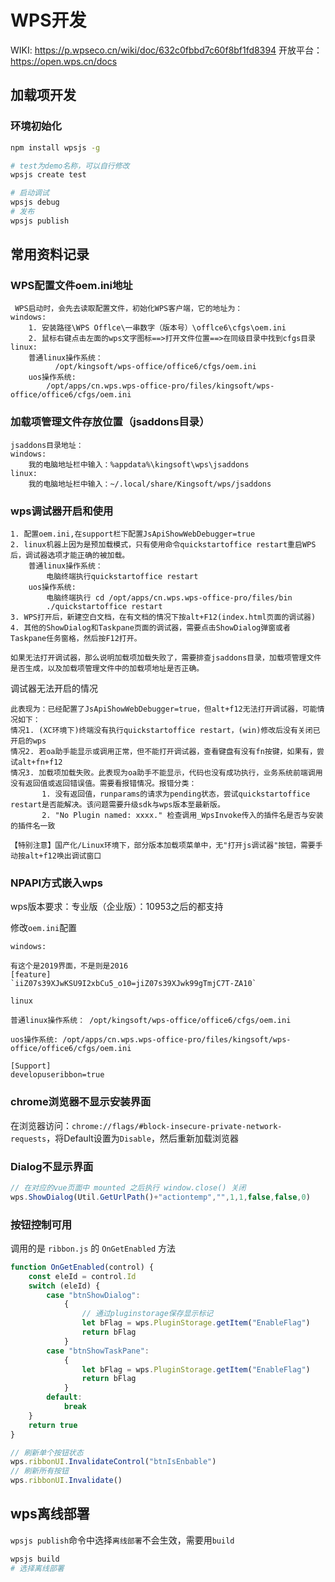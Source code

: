 # WPS开发

WIKI: https://p.wpseco.cn/wiki/doc/632c0fbbd7c60f8bf1fd8394
开放平台：https://open.wps.cn/docs

## 加载项开发

### 环境初始化

```bash
npm install wpsjs -g

# test为demo名称，可以自行修改
wpsjs create test

# 启动调试
wpsjs debug
# 发布
wpsjs publish
```


## 常用资料记录

### WPS配置文件oem.ini地址

```
 WPS启动时，会先去读取配置文件，初始化WPS客户端，它的地址为：
windows:
    1. 安装路径\WPS Offlce\一串数字（版本号）\offlce6\cfgs\oem.ini
    2. 鼠标右键点击左面的wps文字图标==>打开文件位置==>在同级目录中找到cfgs目录
linux:
    普通linux操作系统：
          /opt/kingsoft/wps-office/office6/cfgs/oem.ini
    uos操作系统:
        /opt/apps/cn.wps.wps-office-pro/files/kingsoft/wps-office/office6/cfgs/oem.ini
```

### 加载项管理文件存放位置（jsaddons目录）

```
jsaddons目录地址：
windows:
    我的电脑地址栏中输入：%appdata%\kingsoft\wps\jsaddons
linux:
    我的电脑地址栏中输入：~/.local/share/Kingsoft/wps/jsaddons
```

### wps调试器开启和使用

```
1. 配置oem.ini,在support栏下配置JsApiShowWebDebugger=true
2. linux机器上因为是预加载模式，只有使用命令quickstartoffice restart重启WPS后，调试器选项才能正确的被加载。
    普通linux操作系统：
        电脑终端执行quickstartoffice restart
    uos操作系统:
        电脑终端执行 cd /opt/apps/cn.wps.wps-office-pro/files/bin
        ./quickstartoffice restart
3. WPS打开后，新建空白文档，在有文档的情况下按alt+F12(index.html页面的调试器)
4. 其他的ShowDialog和Taskpane页面的调试器，需要点击ShowDialog弹窗或者Taskpane任务窗格，然后按F12打开。

如果无法打开调试器，那么说明加载项加载失败了，需要排查jsaddons目录，加载项管理文件是否生成，以及加载项管理文件中的加载项地址是否正确。
```

调试器无法开启的情况

```
此表现为：已经配置了JsApiShowWebDebugger=true，但alt+f12无法打开调试器，可能情况如下：
情况1. (XC环境下)终端没有执行quickstartoffice restart，(win)修改后没有关闭已开启的wps
情况2. 若oa助手能显示或调用正常，但不能打开调试器，查看键盘有没有fn按键，如果有，尝试alt+fn+f12
情况3. 加载项加载失败。此表现为oa助手不能显示，代码也没有成功执行，业务系统前端调用没有返回值或返回错误值。需要看报错情况。报错分类：
       1. 没有返回值，runparams的请求为pending状态，尝试quickstartoffice restart是否能解决。该问题需要升级sdk与wps版本至最新版。
       2. "No Plugin named: xxxx." 检查调用_WpsInvoke传入的插件名是否与安装的插件名一致  
       
【特别注意】国产化/Linux环境下，部分版本加载项菜单中，无"打开js调试器"按钮，需要手动按alt+f12唤出调试窗口
```

### NPAPI方式嵌入wps

wps版本要求：专业版（企业版）：10953之后的都支持

修改`oem.ini`配置

```
windows:

有这个是2019界面，不是则是2016
[feature]
`iiZ07s39XJwKSU9I2xbCu5_o10=jiZ07s39XJwk99gTmjC7T-ZA10`
```

```
linux

普通linux操作系统： /opt/kingsoft/wps-office/office6/cfgs/oem.ini

uos操作系统: /opt/apps/cn.wps.wps-office-pro/files/kingsoft/wps-office/office6/cfgs/oem.ini

[Support]
developuseribbon=true
```

### chrome浏览器不显示安装界面

在浏览器访问：`chrome://flags/#block-insecure-private-network-requests`，将Default设置为`Disable`，然后重新加载浏览器

### Dialog不显示界面

```js
// 在对应的vue页面中 mounted 之后执行 window.close() 关闭
wps.ShowDialog(Util.GetUrlPath()+"actiontemp","",1,1,false,false,0)
```

### 按钮控制可用

调用的是 `ribbon.js` 的 `OnGetEnabled` 方法

```js
function OnGetEnabled(control) {
    const eleId = control.Id
    switch (eleId) {
        case "btnShowDialog":
            {
                // 通过pluginstorage保存显示标记
                let bFlag = wps.PluginStorage.getItem("EnableFlag")
                return bFlag
            }
        case "btnShowTaskPane":
            {
                let bFlag = wps.PluginStorage.getItem("EnableFlag")
                return bFlag
            }
        default:
            break
    }
    return true
}

// 刷新单个按钮状态
wps.ribbonUI.InvalidateControl("btnIsEnbable")
// 刷新所有按钮
wps.ribbonUI.Invalidate()
```

## wps离线部署

`wpsjs publish`命令中选择`离线部署`不会生效，需要用`build`

```bash
wpsjs build
# 选择离线部署
```